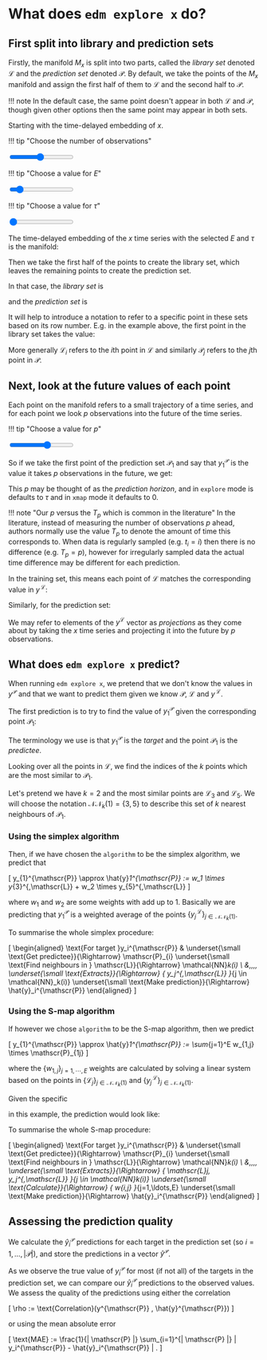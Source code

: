 # What does `edm explore x` do?

<script src="../assets/manifold.js" defer></script>
<script src="../assets/explore.js" defer></script>

## First split into library and prediction sets

Firstly, the manifold $M_x$ is split into two parts, called the *library set* denoted $\mathscr{L}$ and the *prediction set* denoted $\mathscr{P}$.
By default, we take the points of the $M_x$ manifold and assign the first half of them to $\mathscr{L}$ and the second half to $\mathscr{P}$.

!!! note
    In the default case, the same point doesn't appear in both $\mathscr{L}$ and $\mathscr{P}$, though given other options then the same point may appear in both sets.

Starting with the time-delayed embedding of $x$.

!!! tip "Choose the number of observations"
    <div class="slider-container"><input type="range" min="1" max="20" value="10" class="slider" id="numObs"></div>

!!! tip "Choose a value for $E$"
    <div class="slider-container"><input type="range" min="1" max="10" value="2" class="slider" id="E"></div>

!!! tip "Choose a value for $\tau$"
    <div class="slider-container"><input type="range" min="1" max="5" value="1" class="slider" id="tau"></div>

The time-delayed embedding of the $x$ time series with the selected $E$ and $\tau$ is the manifold:

<span class="dynamic-equation" data-equation="\[ M_x = ${M_x} \]" />

Then we take the first half of the points to create the library set, which leaves the remaining points to create the prediction set.

In that case, the *library set* is

<span class="dynamic-equation" data-equation="\[ \mathscr{L} = ${L} \]" />

and the *prediction set* is

<span class="dynamic-equation" data-equation="\[ \mathscr{P} = ${P} \]" />

It will help to introduce a notation to refer to a specific point in these sets based on its row number.
E.g. in the example above, the first point in the library set takes the value:

<span class="dynamic-equation" data-equation="\[ \mathscr{L}_1 = ${L_1} \]" />

More generally $\mathscr{L}_{i}$ refers to the $i$th point in $\mathscr{L}$
and similarly $\mathscr{P}_{j}$ refers to the $j$th point in $\mathscr{P}$.

## Next, look at the future values of each point

Each point on the manifold refers to a small trajectory of a time series, and for each point we look $p$ observations into the future of the time series.

!!! tip "Choose a value for $p$"
    <div class="slider-container"><input type="range" min="-5" max="5" value="1" class="slider" id="p"></div>

So if we take the first point of the prediction set $\mathscr{P}_{1}$ and say that $y_1^{\mathscr{P}}$ is the value it takes $p$ observations in the future, we get:

<span class="dynamic-equation" data-equation="\[\mathscr{P}_{1} = ${P_1} \quad \underset{\small \text{Matches}}{\Rightarrow} \quad y_1^{\mathscr{P}}  = ${y_P_1} \]" />

This $p$ may be thought of as the *prediction horizon*, and in `explore` mode is defaults to $\tau$ and in `xmap` mode it defaults to 0.

!!! note "Our $p$ versus the $T_p$ which is common in the literature"
    In the literature, instead of measuring the number of observations $p$ ahead, authors normally use the value $T_p$ to denote the amount of time this corresponds to.
    When data is regularly sampled (e.g. $t_i = i$) then there is no difference (e.g. $T_p = p$), however for irregularly sampled data the actual time difference may be different for each prediction.

In the training set, this means each point of $\mathscr{L}$ matches the corresponding value in $y^{\,\mathscr{L}}$:

<span class="dynamic-equation" data-equation="\[ \mathscr{L} = ${L} \quad \underset{\small \text{Matches}}{\Rightarrow} \quad y^{\,\mathscr{L}} = ${y_L} \]" />

Similarly, for the prediction set:

<span class="dynamic-equation" data-equation="\[ \mathscr{P} = ${P} \quad \underset{\small \text{Matches}}{\Rightarrow} \quad y^{\,\mathscr{P}} = ${y_P} \]" />

We may refer to elements of the $y^{\mathscr{L}}$ vector as *projections* as they come about by taking the $x$ time series and projecting it into the future by $p$ observations.

## What does `edm explore x` predict?

When running `edm explore x`, we pretend that we don't know the values in $y^{\mathscr{P}}$ and that we want to predict them given we know $\mathscr{P}$, $\mathscr{L}$ and $y^{\,\mathscr{L}}$.

The first prediction is to try to find the value of $y_1^{\mathscr{P}}$ given the corresponding point $\mathscr{P}_1$:

<span class="dynamic-equation" data-equation="\[\mathscr{P}_{1} = ${P_1} \quad \underset{\small \text{Matches}}{\Rightarrow} \quad y_1^{\mathscr{P}}  = \, ??? \]" />

The terminology we use is that $y_1^{\mathscr{P}}$ is the *target* and the point $\mathscr{P}_1$ is the *predictee*.

Looking over all the points in $\mathscr{L}$, we find the indices of the $k$ points which are the most similar to $\mathscr{P}_{1}$.

Let's pretend we have $k=2$ and the most similar points are $\mathscr{L}_{3}$ and $\mathscr{L}_{5}$.
We will choose the notation $\mathcal{NN}_k(1) = \{ 3, 5 \}$ to describe this set of $k$ nearest neighbours of $\mathscr{P}_{1}$.

### Using the simplex algorithm

Then, if we have chosen the `algorithm` to be the simplex algorithm, we predict that

\[
    y_{1}^{\mathscr{P}} \approx \hat{y}_1^{\mathscr{P}} := w_1 \times y_{3}^{\,\mathscr{L}} + w_2 \times y_{5}^{\,\mathscr{L}}
\]

where $w_1$ and $w_2$ are some weights with add up to 1. Basically we are predicting that $y_1^{\mathscr{P}}$ is a weighted average of the points $\{ y_j^{\,\mathscr{L}} \}_{j \in \mathcal{NN}_k(1)}$.

To summarise the whole simplex procedure:

\[
    \begin{aligned}
        \text{For target }y_i^{\mathscr{P}}
        & \underset{\small \text{Get predictee}}{\Rightarrow}
        \mathscr{P}_{i}
        \underset{\small \text{Find neighbours in } \mathscr{L}}{\Rightarrow}
        \mathcal{NN}_k(i) \\
        &\,\,\,\,
        \underset{\small \text{Extracts}}{\Rightarrow}
        \{ y_j^{\,\mathscr{L}} \}_{j \in \mathcal{NN}_k(i)}
        \underset{\small \text{Make prediction}}{\Rightarrow}
        \hat{y}_i^{\mathscr{P}}
    \end{aligned}
\]

### Using the S-map algorithm

If however we chose `algorithm` to be the S-map algorithm, then we predict

\[
    y_{1}^{\mathscr{P}} \approx \hat{y}_1^{\mathscr{P}} := \sum_{j=1}^E w_{1,j} \times  \mathscr{P}_{1j}
\]

where the $\{ w_{1,j} \}_{j=1,\cdots,E}$ weights are calculated by solving a linear system based on the points in $\{ \mathscr{L}_j \}_{j \in \mathcal{NN}_k(1)}$ and $\{ y_j^{\,\mathscr{L}} \}_{j \in \mathcal{NN}_k(1)}$.

Given the specific

<span class="dynamic-equation" data-equation="\[ \mathscr{P}_{1} = ${P_1} \]" />

in this example, the prediction would look like:

<span class="dynamic-equation" data-equation="\[ y_{1}^{\mathscr{P}} \approx \hat{y}_1^{\mathscr{P}} := ${yhat_P_1} \]" />

To summarise the whole S-map procedure:

\[
    \begin{aligned}
        \text{For target }y_i^{\mathscr{P}}
        & \underset{\small \text{Get predictee}}{\Rightarrow}
        \mathscr{P}_{i}
        \underset{\small \text{Find neighbours in } \mathscr{L}}{\Rightarrow}
        \mathcal{NN}_k(i) \\
        &\,\,\,\,
        \underset{\small \text{Extracts}}{\Rightarrow}
        \{ \mathscr{L}_j, y_j^{\,\mathscr{L}} \}_{j \in \mathcal{NN}_k(i)}
        \underset{\small \text{Calculate}}{\Rightarrow}
        \{ w_{i,j} \}_{j=1,\ldots,E}
        \underset{\small \text{Make prediction}}{\Rightarrow}
        \hat{y}_i^{\mathscr{P}}
    \end{aligned}
\]

## Assessing the prediction quality

We calculate the $\hat{y}_i^{\mathscr{P}}$ predictions for each target in the prediction set (so $i = 1, \dots, |\mathscr{P}|$), and store the predictions in a vector $\hat{y}^{\mathscr{P}}$.

As we observe the true value of $y_i^{\mathscr{P}}$ for most (if not all) of the targets in the prediction set, we can compare our $\hat{y}_i^{\mathscr{P}}$ predictions to the observed values.
We assess the quality of the predictions using either the correlation

\[ \rho := \text{Correlation}(y^{\mathscr{P}} , \hat{y}^{\mathscr{P}}) \]

or using the mean absolute error

\[ \text{MAE} := \frac{1}{| \mathscr{P} |} \sum_{i=1}^{| \mathscr{P} |} | y_i^{\mathscr{P}} - \hat{y}_i^{\mathscr{P}} | . \]
